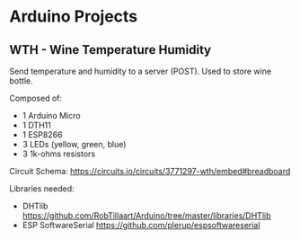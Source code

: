 # Arduino Projects

## WTH - Wine Temperature Humidity

Send temperature and humidity to a server (POST). Used to store wine bottle.

Composed of:
- 1 Arduino Micro
- 1 DTH11
- 1 ESP8266
- 3 LEDs (yellow, green, blue)
- 3 1k-ohms resistors

Circuit Schema: https://circuits.io/circuits/3771297-wth/embed#breadboard

Libraries needed:
- DHTlib https://github.com/RobTillaart/Arduino/tree/master/libraries/DHTlib
- ESP SoftwareSerial https://github.com/plerup/espsoftwareserial
